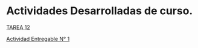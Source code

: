 # Actividades Desarrolladas de curso.

[TAREA 12](https://github.com/lYAN170/Entregable-N1-BASE-Y-ESTRUCTURA-DE-DATOS/blob/main/TAREA%2012.md "título")

[Actividad Entregable N° 1](https://github.com/lYAN170/Entregable-N1-BASE-Y-ESTRUCTURA-DE-DATOS/blob/main/Entregable-1-Estructura%20de%20datos.md "título")




